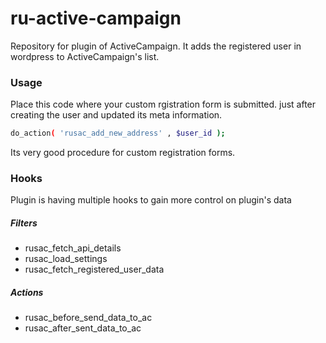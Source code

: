 # ru-active-campaign
Repository for plugin of ActiveCampaign. It adds the registered user in wordpress to ActiveCampaign's list.

### Usage

Place this code where your custom rgistration form is submitted. just after creating the user and updated its meta information. 

```sh
do_action( 'rusac_add_new_address' , $user_id );
```
Its very good procedure for custom registration forms.

### Hooks
Plugin is having multiple hooks to gain more control on plugin's data

##### Filters
- rusac_fetch_api_details
- rusac_load_settings
- rusac_fetch_registered_user_data

##### Actions
- rusac_before_send_data_to_ac
- rusac_after_sent_data_to_ac

